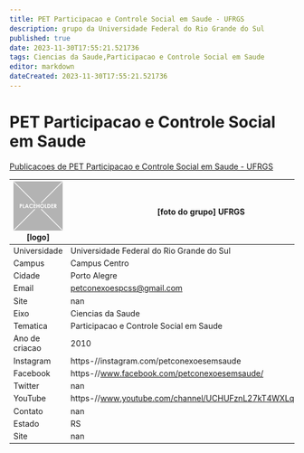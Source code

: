 ```yaml
---
title: PET Participacao e Controle Social em Saude - UFRGS
description: grupo da Universidade Federal do Rio Grande do Sul
published: true
date: 2023-11-30T17:55:21.521736
tags: Ciencias da Saude,Participacao e Controle Social em Saude
editor: markdown
dateCreated: 2023-11-30T17:55:21.521736
---
```


# PET Participacao e Controle Social em Saude

[Publicacoes de PET Participacao e Controle Social em Saude - UFRGS](/atividade/198PETParticipacaoeControleSocialemSaudeUFRGS/feed.md)

| ![placeholder.png](/placeholder.png) [logo] | [foto do grupo] UFRGS         |
| ------------------------------------------- | ------------------------------------------------- |
| Universidade                                | Universidade Federal do Rio Grande do Sul      |
| Campus                                      | Campus Centro            |
| Cidade                                      | Porto Alegre             |
| Email                                       | petconexoespcss@gmail.com             |
| Site                                        | nan              |
| Eixo                                        | Ciencias da Saude              |
| Tematica                                    | Participacao e Controle Social em Saude          |
| Ano de criacao                              | 2010        |
| Instagram                                   | https-//instagram.com/petconexoesemsaude         |
| Facebook                                    | https-//www.facebook.com/petconexoesemsaude/          |
| Twitter                                     | nan           |
| YouTube                                     | https-//www.youtube.com/channel/UCHUFznL27kT4WXLq1DlWS9w           |
| Contato                                     | nan         |
| Estado                                      |  RS            |
| Site                                        | nan |
